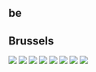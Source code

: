 
## be

## Brussels
<img src="https://www.apple.com/befr/retail/brussels/images/hero_large_2x.jpg"/>
<img src="https://www.apple.com/befr/retail/store/images/galleries/brussels/images/brussels_gallery_image2_large_2x.jpg"/>
<img src="https://www.apple.com/befr/retail/store/images/galleries/brussels/images/brussels_gallery_image3_large_2x.jpg"/>
<img src="https://www.apple.com/befr/retail/store/images/galleries/brussels/images/brussels_gallery_image4_large_2x.jpg"/>
<img src="https://www.apple.com/befr/retail/store/images/galleries/brussels/images/brussels_gallery_image5_large_2x.jpg"/>
<img src="https://www.apple.com/befr/retail/store/images/galleries/brussels/images/brussels_gallery_image6_large_2x.jpg"/>
<img src="https://www.apple.com/befr/retail/store/images/galleries/brussels/images/brussels_gallery_image7_large_2x.jpg"/>
<img src="https://www.apple.com/befr/retail/store/images/galleries/brussels/images/brussels_gallery_image8_large_2x.jpg"/>
